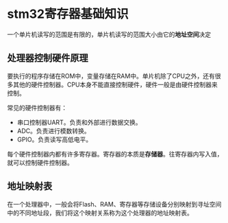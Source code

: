 # stm32寄存器基础知识

一个单片机读写的范围是有限的，单片机读写的范围大小由它的**地址空间**决定

## 处理器控制硬件原理

要执行的程序存储在ROM中，变量存储在RAM中。单片机除了CPU之外，还有很多其他的硬件控制器。CPU本身不能直接控制硬件，硬件一般是由硬件控制器来控制。

常见的硬件控制器有：

- 串口控制器UART。负责和外部进行数据交换。
- ADC。负责进行模数转换。
- GPIO。负责读写高低电平。

每个硬件控制器内都有许多寄存器。寄存器的本质是**存储器**。往寄存器内写入值，就可以控制硬件控制器。



## 地址映射表

在一个处理器中，一般会将Flash、RAM、寄存器等存储设备分别映射到寻址空间中的不同地址段，我们将这个映射关系称为这个处理器的地址映射表。

